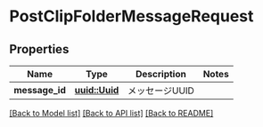 # PostClipFolderMessageRequest

## Properties

Name | Type | Description | Notes
------------ | ------------- | ------------- | -------------
**message_id** | [**uuid::Uuid**](uuid::Uuid.md) | メッセージUUID | 

[[Back to Model list]](../README.md#documentation-for-models) [[Back to API list]](../README.md#documentation-for-api-endpoints) [[Back to README]](../README.md)


